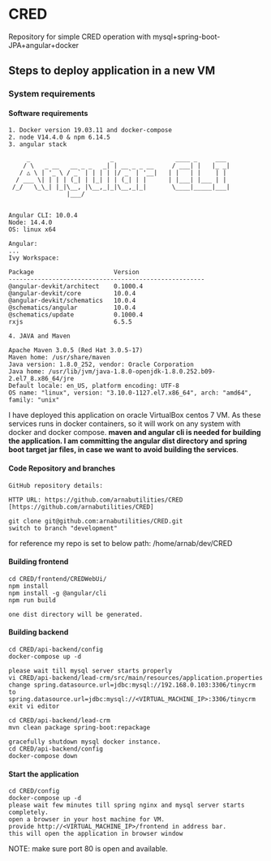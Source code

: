 # CRED
Repository for simple CRED operation with mysql+spring-boot-JPA+angular+docker

## Steps to deploy application in a new VM

### System requirements

#### Software requirements

```
1. Docker version 19.03.11 and docker-compose
2. node V14.4.0 & npm 6.14.5
3. angular stack

     _                      _                 ____ _     ___ 
    / \   _ __   __ _ _   _| | __ _ _ __     / ___| |   |_ _|
   / △ \ | '_ \ / _` | | | | |/ _` | '__|   | |   | |    | |
  / ___ \| | | | (_| | |_| | | (_| | |      | |___| |___ | |
 /_/   \_\_| |_|\__, |\__,_|_|\__,_|_|       \____|_____|___|
                |___/
    

Angular CLI: 10.0.4
Node: 14.4.0
OS: linux x64

Angular:
...
Ivy Workspace:

Package                      Version
------------------------------------------------------
@angular-devkit/architect    0.1000.4
@angular-devkit/core         10.0.4
@angular-devkit/schematics   10.0.4
@schematics/angular          10.0.4
@schematics/update           0.1000.4
rxjs                         6.5.5

4. JAVA and Maven

Apache Maven 3.0.5 (Red Hat 3.0.5-17)
Maven home: /usr/share/maven
Java version: 1.8.0_252, vendor: Oracle Corporation
Java home: /usr/lib/jvm/java-1.8.0-openjdk-1.8.0.252.b09-2.el7_8.x86_64/jre
Default locale: en_US, platform encoding: UTF-8
OS name: "linux", version: "3.10.0-1127.el7.x86_64", arch: "amd64", family: "unix"
```
I have deployed this application on oracle VirtualBox centos 7 VM. As these services runs in docker containers, so it will work on any system with docker and docker compose. **maven and angular cli is needed for building the application. I am committing the angular dist directory and spring boot target jar files, in case we want to avoid building the services**.

#### Code Repository and branches

```
GitHub repository details:

HTTP URL: https://github.com/arnabutilities/CRED [https://github.com/arnabutilities/CRED]

git clone git@github.com:arnabutilities/CRED.git
switch to branch "development"
```
for reference my repo is set to below path:
/home/arnab/dev/CRED

#### Building frontend

```
cd CRED/frontend/CREDWebUi/
npm install
npm install -g @angular/cli
npm run build

one dist directory will be generated.
```

#### Building backend

```
cd CRED/api-backend/config
docker-compose up -d

please wait till mysql server starts properly
vi CRED/api-backend/lead-crm/src/main/resources/application.properties
change spring.datasource.url=jdbc:mysql://192.168.0.103:3306/tinycrm to spring.datasource.url=jdbc:mysql://<VIRTUAL_MACHINE_IP>:3306/tinycrm
exit vi editor

cd CRED/api-backend/lead-crm
mvn clean package spring-boot:repackage

gracefully shutdown mysql docker instance.
cd CRED/api-backend/config
docker-compose down

```

#### Start the application

```
cd CRED/config
docker-compose up -d
please wait few minutes till spring nginx and mysql server starts completely.
open a browser in your host machine for VM.
provide http://<VIRTUAL_MACHINE_IP>/frontend in address bar.
this will open the application in browser window
```
NOTE: make sure port 80 is open and available. 


